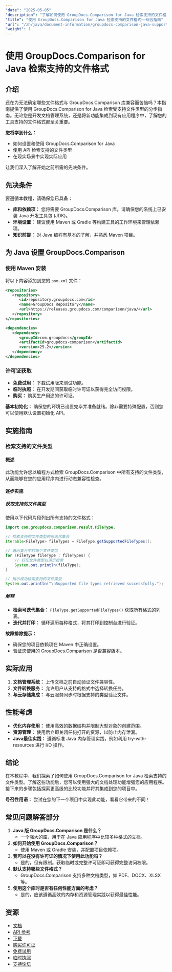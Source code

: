 ```yaml
---
"date": "2025-05-05"
"description": "了解如何使用 GroupDocs.Comparison for Java 检索支持的文件格式。按照本分步教程操作，增强您的文档管理系统。"
"title": "使用 GroupDocs.Comparison for Java 检索支持的文件格式——综合指南"
"url": "/zh/java/document-information/groupdocs-comparison-java-supported-formats/"
"weight": 1
---
```


# 使用 GroupDocs.Comparison for Java 检索支持的文件格式

## 介绍

还在为无法确定哪些文件格式与 GroupDocs.Comparison 库兼容而苦恼吗？本指南提供了使用 GroupDocs.Comparison for Java 检索受支持文件类型的分步指南。无论您是开发文档管理系统，还是将新功能集成到现有应用程序中，了解您的工具支持的文件格式都至关重要。

**您将学到什么：**
- 如何设置和使用 GroupDocs.Comparison for Java
- 使用 API 检索支持的文件类型
- 在现实场景中实现实际应用

让我们深入了解开始之前所需的先决条件。

## 先决条件

要遵循本教程，请确保您已具备：

- **库和依赖项：** 您将需要 GroupDocs.Comparison 库。请确保您的系统上已安装 Java 开发工具包 (JDK)。
- **环境设置：** 建议使用 Maven 或 Gradle 等构建工具的工作环境来管理依赖项。
- **知识前提：** 对 Java 编程有基本的了解，并熟悉 Maven 项目。

## 为 Java 设置 GroupDocs.Comparison

### 使用 Maven 安装

将以下内容添加到您的 `pom.xml` 文件：

```xml
<repositories>
   <repository>
      <id>repository.groupdocs.com</id>
      <name>GroupDocs Repository</name>
      <url>https://releases.groupdocs.com/comparison/java/</url>
   </repository>
</repositories>

<dependencies>
   <dependency>
      <groupId>com.groupdocs</groupId>
      <artifactId>groupdocs-comparison</artifactId>
      <version>25.2</version>
   </dependency>
</dependencies>
```

### 许可证获取

- **免费试用：** 下载试用版来测试功能。
- **临时执照：** 在开发期间获取临时许可证以获得完全访问权限。
- **购买：** 购买生产用途的许可证。

**基本初始化：**
确保您的环境已设置完毕并准备就绪。除非需要特殊配置，否则您可以使用默认设置初始化 API。

## 实施指南

### 检索支持的文件类型

#### 概述
此功能允许您以编程方式检索 GroupDocs.Comparison 中所有支持的文件类型，从而能够在您的应用程序内进行动态兼容性检查。

#### 逐步实施

##### 获取支持的文件类型

使用以下代码片段列出所有支持的文件格式：

```java
import com.groupdocs.comparison.result.FileType;

// 检索支持的文件类型的可迭代集合
Iterable<FileType> fileTypes = FileType.getSupportedFileTypes();

// 遍历集合中的每个文件类型
for (FileType fileType : fileTypes) {
    // 打印文件类型以演示检索
    System.out.println(fileType);
}

// 指示成功检索支持的文件类型
System.out.println("\nSupported file types retrieved successfully.");
```

##### 解释
- **检索可迭代集合：** `FileType.getSupportedFileTypes()` 获取所有格式的列表。
- **迭代并打印：** 循环遍历每种格式，将其打印到控制台进行验证。

**故障排除提示：**
- 确保您的项目依赖项在 Maven 中正确设置。
- 验证您使用的 GroupDocs.Comparison 是否兼容版本。

## 实际应用

1. **文档管理系统：** 上传文档之前自动验证文件兼容性。
2. **文件转换服务：** 允许用户从支持的格式中选择转换任务。
3. **与云存储集成：** 与云服务同步时根据支持的类型验证文件。

## 性能考虑

- **优化内存使用：** 使用高效的数据结构并限制大型对象的创建范围。
- **资源管理：** 使用后立即关闭任何打开的资源，以防止内存泄漏。
- **Java最佳实践：** 遵循标准 Java 内存管理实践，例如利用 try-with-resources 进行 I/O 操作。

## 结论

在本教程中，我们探索了如何使用 GroupDocs.Comparison for Java 检索支持的文件类型。了解这些功能后，您可以使用强大的文档处理功能增强您的应用程序。接下来的步骤包括探索更高级的比较功能并将其集成到您的项目中。

**号召性用语：** 尝试在您的下一个项目中实现此功能，看看它带来的不同！

## 常见问题解答部分

1. **Java 版 GroupDocs.Comparison 是什么？**
   - 一个强大的库，用于在 Java 应用程序中比较多种格式的文档。
2. **如何开始使用 GroupDocs.Comparison？**
   - 使用 Maven 或 Gradle 安装，并配置项目依赖项。
3. **我可以在没有许可证的情况下使用此功能吗？**
   - 是的，但有限制。获取临时或完整许可证即可获得完整访问权限。
4. **默认支持哪些文件格式？**
   - GroupDocs.Comparison 支持多种文档类型，如 PDF、DOCX、XLSX 等。
5. **使用这个库时是否有任何性能方面的考虑？**
   - 是的，应该遵循高效的内存和资源管理实践以获得最佳性能。

## 资源

- [文档](https://docs.groupdocs.com/comparison/java/)
- [API 参考](https://reference.groupdocs.com/comparison/java/)
- [下载](https://releases.groupdocs.com/comparison/java/)
- [购买许可证](https://purchase.groupdocs.com/buy)
- [免费试用](https://releases.groupdocs.com/comparison/java/)
- [临时执照](https://purchase.groupdocs.com/temporary-license/)
- [支持论坛](https://forum.groupdocs.com/c/comparison)
